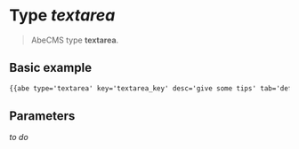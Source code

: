 # Type _textarea_

> AbeCMS type __textarea__.

## Basic example

```html
{{abe type='textarea' key='textarea_key' desc='give some tips' tab='default'}}
```

## Parameters

_to do_
